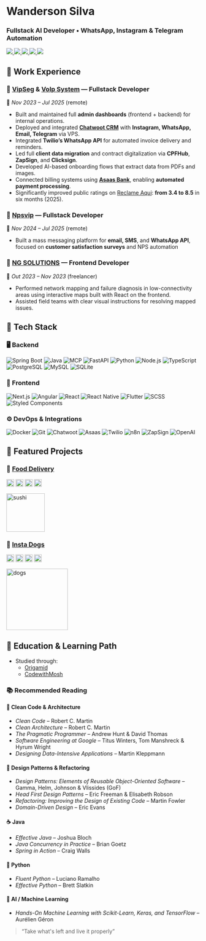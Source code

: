 <h1>Wanderson Silva</h1>
<h3>Fullstack AI Developer • WhatsApp, Instagram & Telegram Automation</h3>

<p>
  <a href="https://codewithsilva.com" target="_blank">
    <img src="https://img.shields.io/badge/Portfolio-000000?style=for-the-badge&logo=openapiinitiative&logoColor=white"/>
  </a>
  <a href="https://api.whatsapp.com/send?phone=5581987113364&text=Hey" target="_blank">
    <img src="https://img.shields.io/badge/WhatsApp-4CA143?style=for-the-badge&logo=whatsapp&logoColor=white"/>
  </a>
  <a href="https://t.me/codewithsilva" target="_blank">
    <img src="https://img.shields.io/badge/Telegram-2CA5E0?style=for-the-badge&logo=telegram&logoColor=white"/>
  </a>
  <a href="https://www.linkedin.com/in/wandersonpedrosa/" target="_blank">
    <img src="https://img.shields.io/badge/LinkedIn-0A66C2?style=for-the-badge&logo=linkedin&logoColor=white"/>
  </a>
  <a href="https://drive.google.com/file/d/1NpsNMQDtEE0kVtluqV1O3Y0KLA1-PVj0/view?usp=drive_link" target="_blank">
    <img src="https://img.shields.io/badge/Resume-blue?style=for-the-badge&logo=googledocs&logoColor=white"/>
  </a>
</p>

## 💼 Work Experience

### 🔹 [VipSeg](https://vipseg.org) & [Volp System](https://app.volpsystem.com) — Fullstack Developer     
📍 *Nov 2023 – Jul 2025* (remote)

- Built and maintained full **admin dashboards** (frontend + backend) for internal operations.
- Deployed and integrated [**Chatwoot CRM**](https://github.com/chatwoot/chatwoot) with **Instagram, WhatsApp, Email, Telegram** via VPS.
- Integrated **Twilio’s WhatsApp API** for automated invoice delivery and reminders.
- Led full **client data migration** and contract digitalization via **CPFHub**, **ZapSign**, and **Clicksign**.
- Developed AI-based onboarding flows that extract data from PDFs and images.
- Connected billing systems using [**Asaas Bank**](https://asaas.com), enabling **automated payment processing**.
- Significantly improved public ratings on [Reclame Aqui](https://www.reclameaqui.com.br/empresa/vipseg-brasil/): **from 3.4 to 8.5** in six months (2025).

### 🔹 [Npsvip](https://npsvip.com.br) — Fullstack Developer
📍 *Nov 2024 – Jul 2025* (remote)

- Built a mass messaging platform for **email, SMS**, and **WhatsApp API**, focused on **customer satisfaction surveys** and NPS automation

### 🔹 [NG SOLUTIONS](https://ngsolutions.com.br/) — Frontend Developer
📍 *Out 2023 – Nov 2023* (freelancer)

- Performed network mapping and failure diagnosis in low-connectivity areas using interactive maps built with React on the frontend.
- Assisted field teams with clear visual instructions for resolving mapped issues.

## 🧰 Tech Stack

### 🖥️ Backend
![Spring Boot](https://img.shields.io/badge/Spring_Boot-6DB33F?style=flat-square&logo=spring-boot&logoColor=white)
![Java](https://img.shields.io/badge/Java-ED8B00?style=flat-square&logo=java&logoColor=white)
![MCP](https://img.shields.io/badge/MCP-000000?style=flat-square&logo=curseforge&logoColor=white)
![FastAPI](https://img.shields.io/badge/FastAPI-009688?style=flat-square&logo=fastapi&logoColor=white)
![Python](https://img.shields.io/badge/Python-3776AB?style=flat-square&logo=python&logoColor=white)
![Node.js](https://img.shields.io/badge/Node.js-339933?style=flat-square&logo=node.js&logoColor=white)
![TypeScript](https://img.shields.io/badge/TypeScript-3178C6?style=flat-square&logo=typescript&logoColor=white)
![PostgreSQL](https://img.shields.io/badge/PostgreSQL-4169E1?style=flat-square&logo=postgresql&logoColor=white)
![MySQL](https://img.shields.io/badge/MySQL-4479A1?style=flat-square&logo=mysql&logoColor=white)
![SQLite](https://img.shields.io/badge/SQLite-003B57?style=flat-square&logo=sqlite&logoColor=white)

### 🎨 Frontend
![Next.js](https://img.shields.io/badge/Next.js-000000?style=flat-square&logo=nextdotjs&logoColor=white)
![Angular](https://img.shields.io/badge/Angular-DD0031?style=flat-square&logo=angular&logoColor=white)
![React](https://img.shields.io/badge/React-61DAFB?style=flat-square&logo=react&logoColor=black)
![React Native](https://img.shields.io/badge/React%20Native-61DAFB?style=flat-square&logo=react&logoColor=black)
![Flutter](https://img.shields.io/badge/Flutter-02569B?style=flat-square&logo=flutter&logoColor=white)
![SCSS](https://img.shields.io/badge/SCSS-CC6699?style=flat-square&logo=sass&logoColor=white)
![Styled Components](https://img.shields.io/badge/StyledComponents-DB7093?style=flat-square&logo=styled-components&logoColor=white)

### ⚙️ DevOps & Integrations
![Docker](https://img.shields.io/badge/Docker-2496ED?style=flat-square&logo=docker&logoColor=white)
![Git](https://img.shields.io/badge/Git-F05032?style=flat-square&logo=git&logoColor=white)
![Chatwoot](https://img.shields.io/badge/Chatwoot-1F2937?style=flat-square&logo=database&logoColor=white)
![Asaas](https://img.shields.io/badge/Asaas-000000?style=flat-square&logo=openapiinitiative&logoColor=white)
![Twilio](https://img.shields.io/badge/Twilio-F22F46?style=flat-square&logo=twilio&logoColor=white)
![n8n](https://img.shields.io/badge/n8n-FE6D73?style=flat-square&logo=n8n&logoColor=white)
![ZapSign](https://img.shields.io/badge/ZapSign-0C6DFD?style=flat-square&logo=googleforms&logoColor=white)
![OpenAI](https://img.shields.io/badge/OpenAI-412991?style=flat-square&logo=openai&logoColor=white)

## 🚀 Featured Projects

### 🍣 [Food Delivery](https://sushi-phi-three.vercel.app/)

<p>
<img src="https://img.shields.io/badge/-61DAFB?style=flat-square&logo=react&logoColor=black" height="20"/>
<img src="https://img.shields.io/badge/-CC6699?style=flat-square&logo=sass&logoColor=white" height="20"/>
<img src="https://img.shields.io/badge/-F24E1E?style=flat-square&logo=figma&logoColor=white" height="20"/>
<img src="https://img.shields.io/badge/-F7DF1E?style=flat-square&logo=javascript&logoColor=black" height="20"/>
</p>

<img src="https://i.ibb.co/6535wH7/image.png" alt="sushi" height="100"/>

### 🐶 [Insta Dogs](https://instadogs-five.vercel.app/)

<p>
<img src="https://img.shields.io/badge/-61DAFB?style=flat-square&logo=react&logoColor=black" height="20"/>
<img src="https://img.shields.io/badge/-264DE4?style=flat-square&logo=css&logoColor=white" height="20"/>
<img src="https://img.shields.io/badge/-06B6D4?style=flat-square&logo=tailwindcss&logoColor=white" height="20"/>
<img src="https://img.shields.io/badge/-F7DF1E?style=flat-square&logo=javascript&logoColor=black" height="20"/>
</p>

<img src="https://i.ibb.co/GvYzgC5j/photo-2025-07-30-11-04-29.jpg" alt="dogs" height="160"/>

## 🧠 Education & Learning Path

- Studied through:
  - [Origamid](https://www.origamid.com/)
  - [CodewithMosh](https://codewithmosh.com/)

### 📚 Recommended Reading

#### 🧠 Clean Code & Architecture
- *Clean Code* – Robert C. Martin
- *Clean Architecture* – Robert C. Martin
- *The Pragmatic Programmer* – Andrew Hunt & David Thomas
- *Software Engineering at Google* – Titus Winters, Tom Manshreck & Hyrum Wright
- *Designing Data-Intensive Applications* – Martin Kleppmann

#### 🧱 Design Patterns & Refactoring
- *Design Patterns: Elements of Reusable Object-Oriented Software* – Gamma, Helm, Johnson & Vlissides (GoF)
- *Head First Design Patterns* – Eric Freeman & Elisabeth Robson
- *Refactoring: Improving the Design of Existing Code* – Martin Fowler
- *Domain-Driven Design* – Eric Evans

#### ☕ Java
- *Effective Java* – Joshua Bloch
- *Java Concurrency in Practice* – Brian Goetz
- *Spring in Action* – Craig Walls

#### 🐍 Python
- *Fluent Python* – Luciano Ramalho
- *Effective Python* – Brett Slatkin

#### 🤖 AI / Machine Learning
- *Hands-On Machine Learning with Scikit-Learn, Keras, and TensorFlow* – Aurélien Géron


> “Take what's left and live it properly”
